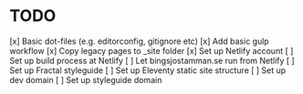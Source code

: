 # TODO

[x] Basic dot-files (e.g. editorconfig, gitignore etc)
[x] Add basic gulp workflow
[x] Copy legacy pages to _site folder
[x] Set up Netlify account
[ ] Set up build process at Netlify
[ ] Let bingsjostamman.se run from Netlify
[ ] Set up Fractal styleguide
[ ] Set up Eleventy static site structure
[ ] Set up dev domain
[ ] Set up styleguide domain





